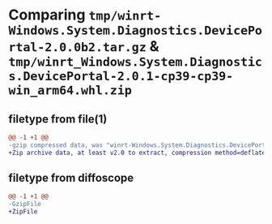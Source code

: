 # Comparing `tmp/winrt-Windows.System.Diagnostics.DevicePortal-2.0.0b2.tar.gz` & `tmp/winrt_Windows.System.Diagnostics.DevicePortal-2.0.1-cp39-cp39-win_arm64.whl.zip`

## filetype from file(1)

```diff
@@ -1 +1 @@
-gzip compressed data, was "winrt-Windows.System.Diagnostics.DevicePortal-2.0.0b2.tar", last modified: Sat Dec  2 18:25:51 2023, max compression
+Zip archive data, at least v2.0 to extract, compression method=deflate
```

## filetype from diffoscope

```diff
@@ -1 +1 @@
-GzipFile
+ZipFile
```

